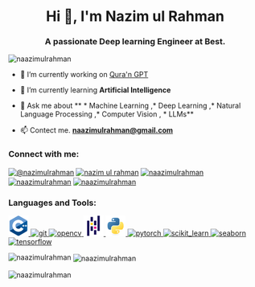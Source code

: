 <h1 align="center">Hi 👋, I'm Nazim ul Rahman</h1>
<h3 align="center">A passionate Deep learning Engineer at Best.</h3>
<p align="left"> <img src="https://komarev.com/ghpvc/?username=naazimulrahman&label=Profile%20views&color=0e75b6&style=flat" alt="naazimulrahman" /> </p>

- 🔭 I’m currently working on [Qura'n GPT](https://github.com/users/naazimulrahman/projects/1)

- 🌱 I’m currently learning **Artificial Intelligence**

- 💬 Ask me about ** * Machine Learning ,* Deep Learning ,* Natural Language Processing ,* Computer Vision , * LLMs**

- 📫 Contect me. **naazimulrahman@gmail.com**


<h3 align="left">Connect with me:</h3>
<p align="left">
<a href="https://twitter.com/@nazimulrahman" target="blank"><img align="center" src="https://raw.githubusercontent.com/rahuldkjain/github-profile-readme-generator/master/src/images/icons/Social/twitter.svg" alt="@nazimulrahman" height="30" width="40" /></a>
<a href="https://linkedin.com/in/nazim ul rahman" target="blank"><img align="center" src="https://raw.githubusercontent.com/rahuldkjain/github-profile-readme-generator/master/src/images/icons/Social/linked-in-alt.svg" alt="nazim ul rahman" height="30" width="40" /></a>
<a href="https://kaggle.com/naazimulrahman" target="blank"><img align="center" src="https://raw.githubusercontent.com/rahuldkjain/github-profile-readme-generator/master/src/images/icons/Social/kaggle.svg" alt="naazimulrahman" height="30" width="40" /></a>
<a href="https://instagram.com/naazimulrahman" target="blank"><img align="center" src="https://raw.githubusercontent.com/rahuldkjain/github-profile-readme-generator/master/src/images/icons/Social/instagram.svg" alt="naazimulrahman" height="30" width="40" /></a>
<a href="https://www.leetcode.com/naazimulrahman" target="blank"><img align="center" src="https://raw.githubusercontent.com/rahuldkjain/github-profile-readme-generator/master/src/images/icons/Social/leet-code.svg" alt="naazimulrahman" height="30" width="40" /></a>
</p>

<h3 align="left">Languages and Tools:</h3>
<p align="left"> <a href="https://www.w3schools.com/cpp/" target="_blank" rel="noreferrer"> <img src="https://raw.githubusercontent.com/devicons/devicon/master/icons/cplusplus/cplusplus-original.svg" alt="cplusplus" width="40" height="40"/> </a> <a href="https://git-scm.com/" target="_blank" rel="noreferrer"> <img src="https://www.vectorlogo.zone/logos/git-scm/git-scm-icon.svg" alt="git" width="40" height="40"/> </a> <a href="https://opencv.org/" target="_blank" rel="noreferrer"> <img src="https://www.vectorlogo.zone/logos/opencv/opencv-icon.svg" alt="opencv" width="40" height="40"/> </a> <a href="https://pandas.pydata.org/" target="_blank" rel="noreferrer"> <img src="https://raw.githubusercontent.com/devicons/devicon/2ae2a900d2f041da66e950e4d48052658d850630/icons/pandas/pandas-original.svg" alt="pandas" width="40" height="40"/> </a> <a href="https://www.python.org" target="_blank" rel="noreferrer"> <img src="https://raw.githubusercontent.com/devicons/devicon/master/icons/python/python-original.svg" alt="python" width="40" height="40"/> </a> <a href="https://pytorch.org/" target="_blank" rel="noreferrer"> <img src="https://www.vectorlogo.zone/logos/pytorch/pytorch-icon.svg" alt="pytorch" width="40" height="40"/> </a> <a href="https://scikit-learn.org/" target="_blank" rel="noreferrer"> <img src="https://upload.wikimedia.org/wikipedia/commons/0/05/Scikit_learn_logo_small.svg" alt="scikit_learn" width="40" height="40"/> </a> <a href="https://seaborn.pydata.org/" target="_blank" rel="noreferrer"> <img src="https://seaborn.pydata.org/_images/logo-mark-lightbg.svg" alt="seaborn" width="40" height="40"/> </a> <a href="https://www.tensorflow.org" target="_blank" rel="noreferrer"> <img src="https://www.vectorlogo.zone/logos/tensorflow/tensorflow-icon.svg" alt="tensorflow" width="40" height="40"/> </a> </p>

<p><img align="left" src="https://github-readme-stats.vercel.app/api/top-langs?username=naazimulrahman&show_icons=true&locale=en&layout=compact" alt="naazimulrahman" /></p>

<p>&nbsp;<img align="center" src="https://github-readme-stats.vercel.app/api?username=naazimulrahman&show_icons=true&locale=en" alt="naazimulrahman" /></p>

<p><img align="center" src="https://github-readme-streak-stats.herokuapp.com/?user=naazimulrahman&" alt="naazimulrahman" /></p>
